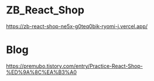 # ZB_React_Shop

https://zb-react-shop-ne5x-g0teq0bik-ryomi-j.vercel.app/


# Blog
https://premubo.tistory.com/entry/Practice-React-Shop-%ED%9A%8C%EA%B3%A0